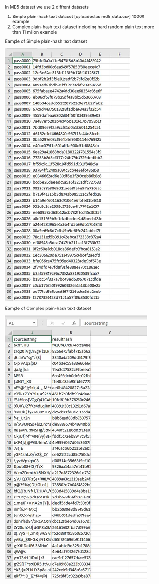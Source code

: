 In MD5 dataset we use 2 diffrent datasets 
1. Simple plain-hash text dataset [uploaded as md5_data.csv] 
    10000 example
2. Complex plain-hash text dataset incloding hard random plain text
    more than 11 milion example 
  
  Eample of Simple plain-hash text dataset
  
  ![alt text](https://github.com/MedhatHassan/We-Innovate/blob/main/images/md5_data.JPG)

 Eample of Complex plain-hash text dataset
 
 ![alt text](https://github.com/MedhatHassan/We-Innovate/blob/main/images/hardmd5.JPG)
